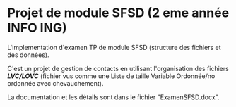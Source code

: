 # Projet de module SFSD (2 eme année INFO ING)
L'implementation d'examen TP de module SFSD (structure des fichiers et des données).

C'est un projet de gestion de contacts en utilisant l'organisation des fichiers ***LVC/LOVC*** (fichier vus comme une Liste de taille Variable Ordonnée/no ordonnée avec chevauchement).

La documentation et les détails sont dans le fichier "ExamenSFSD.docx".
